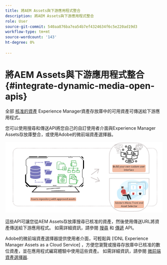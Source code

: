 ```yaml
---
title: 將AEM Assets與下游應用程式整合
description: 將AEM Assets與下游應用程式整合
role: User
source-git-commit: 540aa876ba7ea54b7ef4324634f6c5e220ad19d3
workflow-type: tm+mt
source-wordcount: '143'
ht-degree: 0%

---
```


# 將AEM Assets與下游應用程式整合 {#integrate-dynamic-media-open-apis}

全部 [核准的資產](approve-assets.md) Experience Manager資產存放庫中的可用資產可傳送給下游應用程式。

您可以使用搜尋和傳送API將您自己的自訂使用者介面與Experience Manager Assets存放庫整合，或使用Adobe的微前端資產選擇器。

![與AEM Assets存放庫整合](assets/asset-selector-integration.png)

這些API可讓您從AEM Assets存放庫搜尋已核准的資產，然後使用傳送URL將資產傳送給下游應用程式。 如需詳細資訊，請參閱 [搜尋](/help/assets/search-assets-api.md) 和 [傳遞](/help/assets/deliver-assets-apis.md) API。

Adobe的微前端資產選擇器提供使用者介面，可輕鬆與 [!DNL Experience Manager Assets as a Cloud Service] ，方便您瀏覽或搜尋存放庫中已核准的數位資產，並在應用程式編寫體驗中使用這些資產。 如需詳細資訊，請參閱 [微前端資產選擇器](/help/assets/asset-selector.md).

